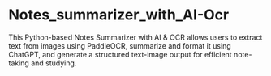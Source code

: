 # Notes_summarizer_with_AI-Ocr
This Python-based Notes Summarizer with AI &amp; OCR allows users to extract text from images using PaddleOCR, summarize and format it using ChatGPT, and generate a structured text-image output for efficient note-taking and studying.

